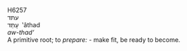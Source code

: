 <body>
  <p>H6257<br>  עתד  <br> עָתַד  ‎  ‛âthad  <br><i>aw-thad‘ </i><br>A primitive root; to <i>prepare: - </i>make fit, be ready to become.<br></p>
 </body>